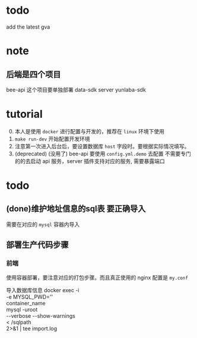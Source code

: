 # todo
add the latest gva

# note
## 后端是四个项目
bee-api
这个项目要单独部署
data-sdk
server
yunlaba-sdk

# tutorial
0. 本人是使用 `docker` 进行配置与开发的，推荐在 `linux` 环境下使用
1. `make run-dev` 开始配置开发环境
2. 注意第一次进入后台后，要设置数据库 `host` 字段时。要根据实际情况填写。
3. (deprecated) (没用了) bee-api 要使用 `config.yml.demo` 去配置
不需要专门的的去启动 api 服务，server 插件支持对应的服务, 需要暴露端口

# todo
## (done)维护地址信息的sql表 要正确导入
需要在对应的 `mysql` 容器内导入

## 部署生产代码步骤
### 前端
使用容器部署，要注意对应的打包步骤。而且真正使用的 nginx 配置是 `my.conf`

导入数据库信息
docker exec -i \
  -e MYSQL_PWD='' \
  container_name \
  mysql -uroot    \
    --verbose --show-warnings \
  < /sqlpath \
  2>&1 | tee import.log